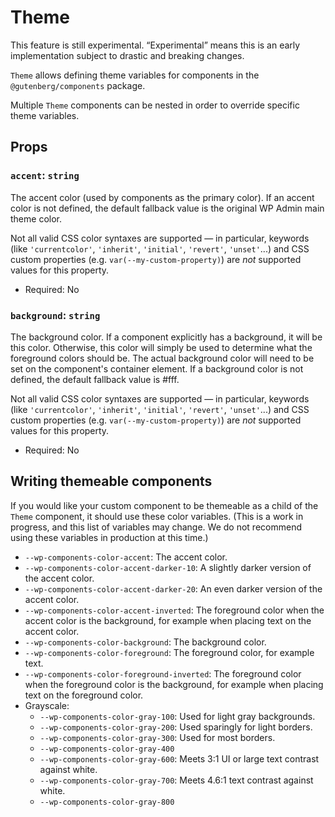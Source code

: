 # Theme

<div class="callout callout-alert">
This feature is still experimental. “Experimental” means this is an early implementation subject to drastic and breaking changes.
</div>

`Theme` allows defining theme variables for components in the `@gutenberg/components` package.

Multiple `Theme` components can be nested in order to override specific theme variables.

## Props

### `accent`: `string`

The accent color (used by components as the primary color). If an accent color is not defined, the default fallback value is the original WP Admin main theme color.

Not all valid CSS color syntaxes are supported — in particular, keywords (like `'currentcolor'`, `'inherit'`, `'initial'`, `'revert'`, `'unset'`...) and CSS custom properties (e.g. `var(--my-custom-property)`) are _not_ supported values for this property.

-   Required: No

### `background`: `string`

The background color.  If a component explicitly has a background, it will be this color. Otherwise, this color will simply be used to determine what the foreground colors should be. The actual background color will need to be set on the component's container element. If a background color is not defined, the default fallback value is #fff.

Not all valid CSS color syntaxes are supported — in particular, keywords (like `'currentcolor'`, `'inherit'`, `'initial'`, `'revert'`, `'unset'`...) and CSS custom properties (e.g. `var(--my-custom-property)`) are _not_ supported values for this property.

-   Required: No

## Writing themeable components

If you would like your custom component to be themeable as a child of the `Theme` component, it should use these color variables. (This is a work in progress, and this list of variables may change. We do not recommend using these variables in production at this time.)

-  `--wp-components-color-accent`: The accent color.
-  `--wp-components-color-accent-darker-10`: A slightly darker version of the accent color.
-  `--wp-components-color-accent-darker-20`: An even darker version of the accent color.
-  `--wp-components-color-accent-inverted`: The foreground color when the accent color is the background, for example when placing text on the accent color.
-  `--wp-components-color-background`: The background color.
-  `--wp-components-color-foreground`: The foreground color, for example text.
-  `--wp-components-color-foreground-inverted`: The foreground color when the foreground color is the background, for example when placing text on the foreground color.
-  Grayscale:
   -  `--wp-components-color-gray-100`: Used for light gray backgrounds.
   -  `--wp-components-color-gray-200`: Used sparingly for light borders.
   -	`--wp-components-color-gray-300`: Used for most borders.
   -	`--wp-components-color-gray-400`
   -	`--wp-components-color-gray-600`: Meets 3:1 UI or large text contrast against white.
   -	`--wp-components-color-gray-700`: Meets 4.6:1 text contrast against white.
   -	`--wp-components-color-gray-800`
